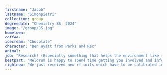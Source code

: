 ```yaml
---
firstname: "Jacob"
lastname: "Simonpietri"
collection: group
degreedate: "Chemistry BS, 2024"
image: "/group/JS.jpg"
hometown:
coffee:
icecream: "Chocolate"
character: "Ben Wyatt from Parks and Rec"
animal:
job: "Research! (Especially something that helps the environment like renewable energy)"
bestpart: "Meldrum is happy to spend time getting you involved and informed about what’s going on in the lab."
rightnow: "We just received new rf coils which have to be calibrated in order to take measurements of samples applied to metal."
---
```

